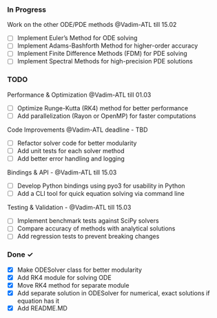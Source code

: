 ### In Progress

Work on the other ODE/PDE methods @Vadim-ATL till 15.02

- [ ] Implement Euler’s Method for ODE solving
- [ ] Implement Adams-Bashforth Method for higher-order accuracy
- [ ] Implement Finite Difference Methods (FDM) for PDE solving
- [ ] Implement Spectral Methods for high-precision PDE solutions

### TODO

Performance & Optimization @Vadim-ATL till 01.03 

- [ ] Optimize Runge-Kutta (RK4) method for better performance
- [ ] Add parallelization (Rayon or OpenMP) for faster computations

Code Improvements @Vadim-ATL deadline - TBD

- [ ] Refactor solver code for better modularity
- [ ] Add unit tests for each solver method
- [ ] Add better error handling and logging
 
Bindings & API - @Vadim-ATL till 15.03

- [ ] Develop Python bindings using pyo3 for usability in Python
- [ ] Add a CLI tool for quick equation solving via command line

Testing & Validation - @Vadim-ATL till 15.03 

- [ ] Implement benchmark tests against SciPy solvers
- [ ] Compare accuracy of methods with analytical solutions
- [ ] Add regression tests to prevent breaking changes

### Done ✓

- [x] Make ODESolver class for better modularity
- [x] Add RK4 module for solving ODE
- [x] Move RK4 method for separate module
- [x] Add separate solution in ODESolver for numerical, exact solutions if equation has it
- [x] Add README.MD

